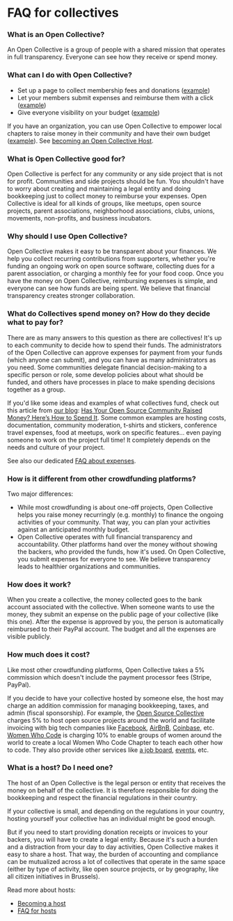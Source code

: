 # FAQ for collectives

### What is an Open Collective?
An Open Collective is a group of people with a shared mission that operates in full transparency. Everyone can see how they receive or spend money.

### What can I do with Open Collective?

- Set up a page to collect membership fees and donations ([example](https://opencollective.com/RailsGirlsAtl))
- Let your members submit expenses and reimburse them with a click ([example](https://opencollective.com/RailsGirlsAtl/expenses/new))
- Give everyone visibility on your budget ([example](https://opencollective.com/RailsGirlsAtl/expenses))

If you have an organization, you can use Open Collective to empower local chapters to raise money in their community and have their own budget ([example](https://opencollective.com/wwcode)). See [becoming an Open Collective Host](becoming-an-open-collective-host).

### What is Open Collective good for?

Open Collective is perfect for any community or any side project that is not for profit. Communities and side projects should be fun. You shouldn't have to worry about creating and maintaining a legal entity and doing bookkeeping just to collect money to reimburse your expenses. Open Collective is ideal for all kinds of groups, like meetups, open source projects, parent associations, neighborhood associations, clubs, unions, movements, non-profits, and business incubators.

### Why should I use Open Collective?

Open Collective makes it easy to be transparent about your finances. We help you collect recurring contributions from supporters, whether you're funding an ongoing work on open source software, collecting dues for a parent association, or charging a monthly fee for your food coop. Once you have the money on Open Collective, reimbursing expenses is simple, and everyone can see how funds are being spent. We believe that financial transparency creates stronger collaboration.

### What do Collectives spend money on? How do they decide what to pay for?

There are as many answers to this question as there are collectives! It's up to each community to decide how to spend their funds. The administrators of the Open Collective can approve expenses for payment from your funds (which anyone can submit), and you can have as many administrators as you need. Some communities delegate financial decision-making to a specific person or role, some develop policies about what should be funded, and others have processes in place to make spending decisions together as a group.

If you'd like some ideas and examples of what collectives fund, check out this article from [our blog](https://medium.com/open-collective): [Has Your Open Source Community Raised Money? Here’s How to Spend It](https://medium.com/open-collective/has-your-open-source-community-raised-money-heres-how-to-spend-it-3e9dd957dad).
Some common examples are hosting costs, documentation, community moderation, t-shirts and stickers, conference travel expenses, food at meetups, work on specific features... even paying someone to work on the project full time! It completely depends on the needs and culture of your project.

See also our dedicated [FAQ about expenses](FAQ-for-expenses).

### How is it different from other crowdfunding platforms?

Two major differences:

- While most crowdfunding is about one-off projects, Open Collective helps you raise money recurringly (e.g. monthly) to finance the ongoing activities of your community. That way, you can plan your activities against an anticipated monthly budget.
- Open Collective operates with full financial transparency and accountability. Other platforms hand over the money without showing the backers, who provided the funds, how it's used. On Open Collective, you submit expenses for everyone to see. We believe transparency leads to healthier organizations and communities.

### How does it work?

When you create a collective, the money collected goes to the bank account associated with the collective. When someone wants to use the money, they submit an expense on the public page of your collective (like this one). After the expense is approved by you, the person is automatically reimbursed to their PayPal account. The budget and all the expenses are visible publicly.

### How much does it cost?

Like most other crowdfunding platforms, Open Collective takes a 5% commission which doesn't include the payment processor fees (Stripe, PayPal).

If you decide to have your collective hosted by someone else, the host may charge an addition commission for managing bookkeeping, taxes, and admin (fiscal sponsorship). For example, the [Open Source Collective](https://opencollective.com/opensource) charges 5% to host open source projects around the world and facilitate invoicing with big tech companies like [Facebook](https://opencollective.com/fbopensource), [AirBnB](https://opencollective.com/airbnb), [Coinbase](https://opencollective.com/coinbase), etc.
[Women Who Code](https://opencollective.com/wwcode) is charging 10% to enable groups of women around the world to create a local Women Who Code Chapter to teach each other how to code. They also provide other services like [a job board](https://www.womenwhocode.com/jobs), [events](https://www.womenwhocode.com/events), etc.

### What is a host? Do I need one?

The host of an Open Collective is the legal person or entity that receives the money on behalf of the collective. It is therefore responsible for doing the bookkeeping and respect the financial regulations in their country.

If your collective is small, and depending on the regulations in your country, hosting yourself your collective has an individual might be good enough.

But if you need to start providing donation receipts or invoices to your backers, you will have to create a legal entity. Because it's such a burden and a distraction from your day to day activities, Open Collective makes it easy to share a host. That way, the burden of accounting and compliance can be mutualized across a lot of collectives that operate in the same space (either by type of activity, like open source projects, or by geography, like all citizen initiatives in Brussels).

Read more about hosts:
- [Becoming a host](Becoming-an-Open-Collective-Host)
- [FAQ for hosts](FAQ-for-hosts)

